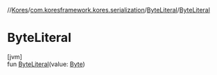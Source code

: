 //[Kores](../../../index.md)/[com.koresframework.kores.serialization](../index.md)/[ByteLiteral](index.md)/[ByteLiteral](-byte-literal.md)

# ByteLiteral

[jvm]\
fun [ByteLiteral](-byte-literal.md)(value: [Byte](https://kotlinlang.org/api/latest/jvm/stdlib/kotlin/-byte/index.html))
